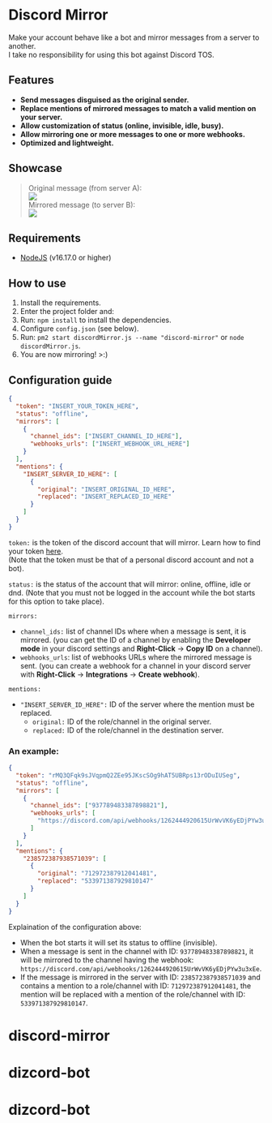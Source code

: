 # Discord Mirror

Make your account behave like a bot and mirror messages from a server to another.\
I take no responsibility for using this bot against Discord TOS.

## Features

- **Send messages disguised as the original sender.**
- **Replace mentions of mirrored messages to match a valid mention on your server.**
- **Allow customization of status (online, invisible, idle, busy).**
- **Allow mirroring one or more messages to one or more webhooks.**
- **Optimized and lightweight.**

## Showcase

> Original message (from server A):\
> ![](https://i.imgur.com/ogelJ23.png)\
> Mirrored message (to server B):\
> ![](https://i.imgur.com/C42OT64.png)

## Requirements

- [NodeJS](https://nodejs.org/en/download/) (v16.17.0 or higher)

## How to use

1. Install the requirements.
2. Enter the project folder and:
3. Run: `npm install` to install the dependencies.
4. Configure `config.json` (see below).
5. Run: `pm2 start discordMirror.js --name "discord-mirror"` or `node discordMirror.js`.
6. You are now mirroring! >:)

## Configuration guide

```json
{
  "token": "INSERT_YOUR_TOKEN_HERE",
  "status": "offline",
  "mirrors": [
    {
      "channel_ids": ["INSERT_CHANNEL_ID_HERE"],
      "webhooks_urls": ["INSERT_WEBHOOK_URL_HERE"]
    }
  ],
  "mentions": {
    "INSERT_SERVER_ID_HERE": [
      {
        "original": "INSERT_ORIGINAL_ID_HERE",
        "replaced": "INSERT_REPLACED_ID_HERE"
      }
    ]
  }
}
```

`token:` is the token of the discord account that will mirror. Learn how to find your token [here](https://www.androidauthority.com/get-discord-token-3149920/).\
(Note that the token must be that of a personal discord account and not a bot).

`status:` is the status of the account that will mirror: online, offline, idle or dnd. (Note that you must not be logged in the account while the bot starts for this option to take place).

`mirrors:`

- `channel_ids:` list of channel IDs where when a message is sent, it is mirrored. (you can get the ID of a channel by enabling the **Developer mode** in your discord settings and **Right-Click** -> **Copy ID** on a channel).
- `webhooks_urls`: list of webhooks URLs where the mirrored message is sent. (you can create a webhook for a channel in your discord server with **Right-Click** -> **Integrations** -> **Create webhook**).

`mentions:`

- `"INSERT_SERVER_ID_HERE":` ID of the server where the mention must be replaced.
  - `original:` ID of the role/channel in the original server.
  - `replaced:` ID of the role/channel in the destination server.

### An example:

```json
{
  "token": "rMQ3QFqk9sJVqpmQ2ZEe95JKscSOg9hAT5UBRps13rODuIUSeg",
  "status": "offline",
  "mirrors": [
    {
      "channel_ids": ["937789483387898821"],
      "webhooks_urls": [
        "https://discord.com/api/webhooks/1262444920615UrWvVK6yEDjPYw3u3xEe"
      ]
    }
  ],
  "mentions": {
    "238572387938571039": [
      {
        "original": "712972387912041481",
        "replaced": "533971387929810147"
      }
    ]
  }
}
```

Explaination of the configuration above:

- When the bot starts it will set its status to offline (invisible).
- When a message is sent in the channel with ID: `937789483387898821`, it will be mirrored to the channel having the webhook: `https://discord.com/api/webhooks/1262444920615UrWvVK6yEDjPYw3u3xEe`.
- If the message is mirrored in the server with ID: `238572387938571039` and contains a mention to a role/channel with ID: `712972387912041481`, the mention will be replaced with a mention of the role/channel with ID: `533971387929810147`.

# discord-mirror

# dizcord-bot

# dizcord-bot
